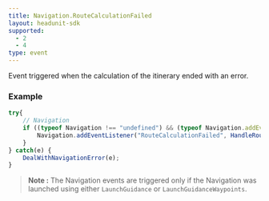 ```yaml
---
title: Navigation.RouteCalculationFailed
layout: headunit-sdk
supported:
  - 2
  - 4
type: event
---
```

Event triggered when the calculation of the itinerary ended with an error.

### Example

```javascript
try{	
	// Navigation
	if ((typeof Navigation !== "undefined") && (typeof Navigation.addEventListener !== "undefined")) {
		Navigation.addEventListener("RouteCalculationFailed", HandleRouteFailure());
	}
} catch(e) {
	DealWithNavigationError(e);
}
```

>**Note :** The Navigation events are triggered only if the Navigation was launched using either `LaunchGuidance` or `LaunchGuidanceWaypoints`.